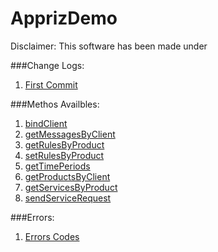 ApprizDemo
===================================
Disclaimer:
    This software has been made under 
    
###Change Logs:
  1. [First Commit](changelogs/2014-07.18.md)

###Methos Availbles:
  1. [bindClient](docs/bindClient.md)
  2. [getMessagesByClient]()
  3. [getRulesByProduct]()
  4. [setRulesByProduct]()
  5. [getTimePeriods]()
  6. [getProductsByClient]()
  7. [getServicesByProduct]()
  8. [sendServiceRequest]()

###Errors:
  1. [Errors Codes]()

